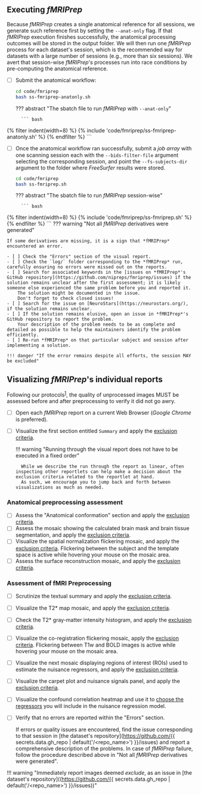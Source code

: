 ## Executing *fMRIPrep*
Because *fMRIPrep* creates a single anatomical reference for all sessions, we generate such reference first by setting the `--anat-only` flag.
If that *fMRIPrep* execution finishes successfully, the anatomical processing outcomes will be stored in the output folder.
We will then run one *fMRIPrep* process for each dataset's session, which is the recommended way for datasets with a large number of sessions (e.g., more than six sessions).
We avert that session-wise *fMRIPrep*'s processes run into race conditions by pre-computing the anatomical reference.

- [ ] Submit the anatomical workflow:
    ``` bash title="Launch each session through fMRIPrep in parallel"
    cd code/fmriprep
    bash ss-fmriprep-anatonly.sh
    ```

    ??? abstract "The sbatch file to run *fMRIPrep* with `--anat-only`"

        ``` bash
{% filter indent(width=8) %}
{% include 'code/fmriprep/ss-fmriprep-anatonly.sh' %}
{% endfilter %}
        ```

- [ ] Once the anatomical workflow ran successfully, submit a *job array* with one scanning session each with the `--bids-filter-file` argument selecting the corresponding session, and point the `--fs-subjects-dir` argument to the folder where *FreeSurfer* results were stored.
    ``` bash title="Launch each session through fMRIPrep in parallel"
    cd code/fmriprep
    bash ss-fmriprep.sh
    ```

    ??? abstract "The sbatch file to run *fMRIPrep* session-wise"

        ``` bash
{% filter indent(width=8) %}
{% include 'code/fmriprep/ss-fmriprep.sh' %}
{% endfilter %}
        ```
??? warning "Not all *fMRIPrep* derivatives were generated"

    If some derivatives are missing, it is a sign that *fMRIPrep* encountered an error.
    
    - [ ] Check the "Errors" section of the visual report.
    - [ ] Check the `log/` folder corresponding to the *fMRIPrep* run, carefully ensuring no errors were missed out on the reports.
    - [ ] Search for associated keywords in the [issues on *fMRIPrep*'s GitHub repository](https://github.com/nipreps/fmriprep/issues) if the solution remains unclear after the first assessment; it is likely someone else experienced the same problem before you and reported it.
        The solution might be documented in the issue.
        Don't forget to check closed issues!
    - [ ] Search for the issue on [NeuroStars](https://neurostars.org/), if the solution remains unclear.
    - [ ] If the solution remains elusive, open an issue in *fMRIPrep*'s GitHub repository to report the problem.
        Your description of the problem needs to be as complete and detailed as possible to help the maintainers identify the problem efficiently.
    - [ ] Re-run *fMRIPrep* on that particular subject and session after implementing a solution.
    
    !!! danger "If the error remains despite all efforts, the session MAY be excluded"

## Visualizing *fMRIPrep*'s individual reports

Following our protocols<sup>[1]</sup>, the quality of unprocessed images MUST be assessed before and after preprocessing to verify it did not go awry.

- [ ] Open each *fMRIPrep* report on a current Web Browser (*Google Chrome* is preferred).
- [ ] Visualize the first section entitled `Summary` and apply the [exclusion criteria](qaqc-criteria-preprocessed.md#summary).

    !!! warning "Running through the visual report does not have to be executed in a fixed order"

        While we describe the run through the report as linear, often inspecting other reportlets can help make a decision about the exclusion criteria related to the reportlet at hand. 
        As such, we encourage you to jump back and forth between visualizations as much as needed.


### Anatomical preprocessing assessment

- [ ] Assess the "Anatomical conformation" section and apply the [exclusion criteria](qaqc-criteria-preprocessed.md#anatomical-conformation).
- [ ] Assess the mosaic showing the calculated brain mask and brain tissue segmentation, and apply the [exclusion criteria](qaqc-criteria-preprocessed.md#brain-mask-and-brain-tissue-segmentation-of-the-t1w).
- [ ] Visualize the spatial normalization flickering mosaic, and apply the [exclusion criteria](qaqc-criteria-preprocessed.md#spatial-normalization-of-the-anatomical-t1w-reference). Flickering between the subject and the template space is active while hovering your mouse on the mosaic area.
- [ ] Assess the surface reconstruction mosaic, and apply the [exclusion criteria](qaqc-criteria-preprocessed.md#surface-reconstruction).
### Assessment of fMRI Preprocessing

- [ ] Scrutinize the textual summary and apply the [exclusion criteria](qaqc-criteria-preprocessed.md#textual-summary).
- [ ] Visualize the T2* map mosaic, and apply the [exclusion criteria](qaqc-criteria-preprocessed.md#t2-map).
- [ ] Check the T2* gray-matter intensity histogram, and apply the [exclusion criteria](qaqc-criteria-preprocessed.md#t2-gray-matter-values).
- [ ] Visualize the co-registration flickering mosaic, apply the [exclusion criteria](qaqc-criteria-preprocessed.md#alignment-of-functional-and-anatomical-mri-data).
    Flickering between T1w and BOLD images is active while hovering your mouse on the mosaic area.
- [ ] Visualize the next mosaic displaying regions of interest (ROIs) used to estimate the nuisance regressors, and apply the [exclusion criteria](qaqc-criteria-preprocessed.md#brain-mask-and-anatomicaltemporal-compcor-rois).
- [ ] Visualize the carpet plot and nuisance signals panel, and apply the [exclusion criteria](qaqc-criteria-preprocessed.md#bold-summary).
- [ ] Visualize the confound correlation heatmap and use it to [choose the regressors](qaqc-criteria-preprocessed.md#correlations-between-nuisance-regressors) you will include in the nuisance regression model.
- [ ] Verify that no errors are reported within the "Errors" section.

    If errors or quality issues are encountered, find the issue corresponding to that session in [the dataset's repository](https://github.com/{{ secrets.data.gh_repo | default('<organization>/<repo_name>') }}/issues) and report a comprehensive description of the problems.
    In case of *fMRIPrep* failure, follow the procedure described above in "Not all *fMRIPrep* derivatives were generated".

!!! warning "Immediately report images deemed *exclude*, as an issue in [the dataset's repository]((https://github.com/{{ secrets.data.gh_repo | default('<organization>/<repo_name>') }}/issues))"

[1]: https://doi.org/10.3389/fnimg.2022.1073734 "Provins, C., … Esteban, O. (2023). Quality Control in functional MRI studies with MRIQC and fMRIPrep. Frontiers in Neuroimaging 1:1073734. doi:10.3389/fnimg.2022.1073734 (OA)."
